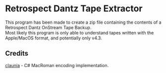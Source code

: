 # Retrospect Dantz Tape Extractor
This program has been made to create a zip file containing the contents of a Retrospect Dantz OnStream Tape Backup.  
Most likely this program is only able to understand tapes written with the Apple/MacOS format, and potentially only v4.3.  


## Credits
[claunia](https://github.com/claunia) - C# MacRoman encoding implementation. 